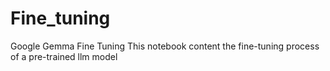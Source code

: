 # Fine_tuning
Google Gemma Fine Tuning
This notebook content the fine-tuning process of a pre-trained llm model
